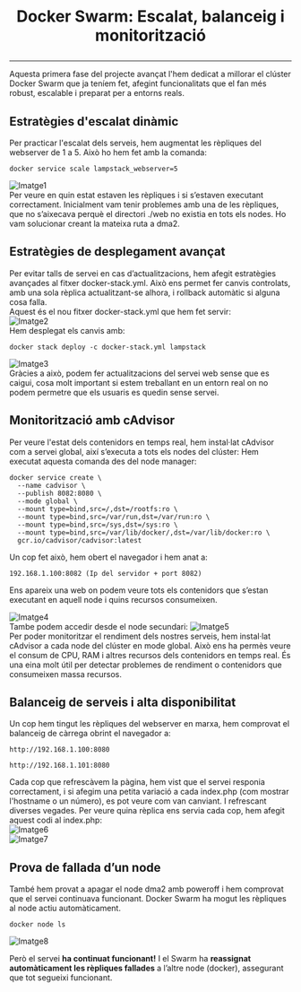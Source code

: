 # <p align="center"> Docker Swarm: Escalat, balanceig i monitorització </p>
------------
Aquesta primera fase del projecte avançat l'hem dedicat a millorar el clúster Docker Swarm que ja teníem fet, afegint funcionalitats que el fan més robust, escalable i preparat per a entorns reals.

## Estratègies d'escalat dinàmic

Per practicar l'escalat dels serveis, hem augmentat les rèpliques del webserver de 1 a 5. Això ho hem fet amb la comanda:
```
docker service scale lampstack_webserver=5
```
![Imatge1](Imatges/1.png)
<br>
Per veure en quin estat estaven les rèpliques i si s’estaven executant correctament. Inicialment vam tenir problemes amb una de les rèpliques, que no s’aixecava perquè el directori ./web no existia en tots els nodes. Ho vam solucionar creant la mateixa ruta a dma2.

## Estratègies de desplegament avançat
Per evitar talls de servei en cas d’actualitzacions, hem afegit estratègies avançades al fitxer docker-stack.yml. Això ens permet fer canvis controlats, amb una sola rèplica actualitzant-se alhora, i rollback automàtic si alguna cosa falla.
<br>
Aquest és el nou fitxer docker-stack.yml que hem fet servir:
<br>
![Imatge2](Imatges/2.png)
<br>
Hem desplegat els canvis amb:
```
docker stack deploy -c docker-stack.yml lampstack
```
![Imatge3](Imatges/3.png)
<br>
Gràcies a això, podem fer actualitzacions del servei web sense que es caigui, cosa molt important si estem treballant en un entorn real on no podem permetre que els usuaris es quedin sense servei.

## Monitorització amb cAdvisor
Per veure l'estat dels contenidors en temps real, hem instal·lat cAdvisor com a servei global, així s’executa a tots els nodes del clúster:
Hem executat aquesta comanda des del node manager:
```
docker service create \
  --name cadvisor \
  --publish 8082:8080 \
  --mode global \
  --mount type=bind,src=/,dst=/rootfs:ro \
  --mount type=bind,src=/var/run,dst=/var/run:ro \
  --mount type=bind,src=/sys,dst=/sys:ro \
  --mount type=bind,src=/var/lib/docker/,dst=/var/lib/docker:ro \
  gcr.io/cadvisor/cadvisor:latest
```

Un cop fet això, hem obert el navegador i hem anat a:
```
192.168.1.100:8082 (Ip del servidor + port 8082)
```
Ens apareix una web on podem veure tots els contenidors que s’estan executant en aquell node i quins recursos consumeixen.

![Imatge4](Imatges/4.png)
<br>
Tambe podem accedir desde el node secundari:
![Imatge5](Imatges/5.png)
<br>
Per poder monitoritzar el rendiment dels nostres serveis, hem instal·lat cAdvisor a cada node del clúster en mode global. Això ens ha permès veure el consum de CPU, RAM i altres recursos dels contenidors en temps real. És una eina molt útil per detectar problemes de rendiment o contenidors que consumeixen massa recursos.

## Balanceig de serveis i alta disponibilitat
Un cop hem tingut les rèpliques del webserver en marxa, hem comprovat el balanceig de càrrega obrint el navegador a:
```
http://192.168.1.100:8080
```

```
http://192.168.1.101:8080
```
Cada cop que refrescàvem la pàgina, hem vist que el servei responia correctament, i si afegim una petita variació a cada index.php (com mostrar l'hostname o un número), es pot veure com van canviant.
I refrescant diverses vegades. Per veure quina rèplica ens servia cada cop, hem afegit aquest codi al index.php:
<br>
![Imatge6](Imatges/6.png)
<br>
![Imatge7](Imatges/7.png)
<br>
## Prova de fallada d’un node
També hem provat a apagar el node dma2 amb poweroff i hem comprovat que el servei continuava funcionant. Docker Swarm ha mogut les rèpliques al node actiu automàticament.
```
docker node ls
```
![Imatge8](Imatges/8.png)

Però el servei **ha continuat funcionant!** I el Swarm ha **reassignat automàticament les rèpliques fallades** a l’altre node (docker), assegurant que tot segueixi funcionant.
